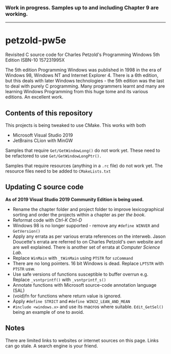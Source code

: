 ### Work in progress. Samples up to and including Chapter 9 are working.

-------------------------------------------------------------------------------

# petzold-pw5e
Revisited C source code for Charles Petzold's Programming Windows 5th Edition ISBN-10 157231995X

The 5th edition Programming Windows was published in 1998 in the era of Windows 98,
 Windows NT and Internet Explorer 4. There is a 6th edition, but this deals with
 later Windows technologies - the 5th edition was the last to deal with purely C
 programming. Many programmers learnt and many are learning Windows Programming
 from this huge tome and its various editions. An excellent work.

Contents of this repository
---------------------------

This projects is being tweaked to use CMake. This works with both
- Microsoft Visual Studio 2019 
- JetBrains CLion with MinGW

Samples that require `Get/GetWindowLong()` do not work yet. These need to
 be refactored to use `Get/GetWindowLongPtr().`
 
Samples that require resources (anything in a `.rc` file) do not work yet.
 The resource files need to be added to `CMakeLists.txt`


Updating C source code
----------------------

**As of 2019 Visual Studio 2019 Community Edition is being used.**

- Rename the chapter folder and project folder to improve lexicographical
   sorting and order the projects within a chapter as per *the book*.
- Reformat code with *Ctrl-K Ctrl-D*
- Windows 98 is no longer supported - remove any `#define WINVER` and
   `GetVersion()`
- Apply any errata as per various errata references on the interweb. Jason Doucette's
   errata are referred to on Charles Petzold's own website and are well explained.
   There is another set of errata at *Computer Science Lab*.
- Replace `WinMain` with `_tWinMain` using `PTSTR` for `szCommand`
- There are no long pointers. 16 bit Windows is dead. Replace `LPTSTR` with `PTSTR` usw.
- Use safe versions of functions susceptible to buffer overrun e.g. Replace
   `_vsntprintf()` with `_vsntprintf_s()`
- Annotate functions with Microsoft source-code annotation language (SAL)
- (void)fn for functions where return value is ignored.
- Apply `#define STRICT` and `#define WIN32_LEAN_AND_MEAN`
- `#include <windows.x>` and use its macros where suitable. `Edit_GetSel()`
   being an example of one to avoid.

Notes
-----

There are limited links to websites or internet sources on this page. Links can
 go stale. A search engine is your friend.